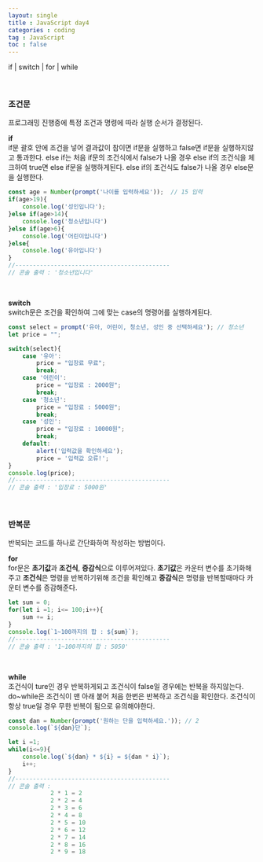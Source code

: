 ```yaml
---
layout: single
title : JavaScript day4
categories : coding
tag : JavaScript
toc : false
---
```


if \| switch \| for \| while

<br>



### 조건문

프로그래밍 진행중에 특정 조건과 명령에 따라 실행 순서가 결정된다.

**if**<br>if문 괄호 안에 조건을 넣어 결과값이 참이면 if문을 실행하고 false면 if문을 실행하지않고 통과한다. else if는 처음 if문의 조건식에서 false가 나올 경우 else if의 조건식을 체크하여 true면 else if문을 실행하게된다. else if의 조건식도 false가 나올 경우 else문을 실행한다.

```javascript
const age = Number(prompt('나이를 입력하세요'));  // 15 입력
if(age>19){
    console.log('성인입니다');
}else if(age>14){
    console.log('청소년입니다')
}else if(age>6){
    console.log('어린이입니다')
}else{
    console.log('유아입니다')
}
//--------------------------------------------
// 콘솔 출력 : '청소년입니다'
```

<br>

**switch**<br>switch문은 조건을 확인하여 그에 맞는 case의 명령어를 실행하게된다.

```javascript
const select = prompt('유아, 어린이, 청소년, 성인 중 선택하세요'); // 청소년
let price = "";

switch(select){
    case '유아':
        price = "입장료 무료";
        break;
    case '어린이':
        price = "입장료 : 2000원";
        break;
    case '청소년': 				
        price = "입장료 : 5000원";
        break;
    case '성인':
        price = "입장료 : 10000원";
        break;
    default:
        alert('입력값을 확인하세요');
        price = '입력값 오류!';
}
console.log(price);
//--------------------------------------------
// 콘솔 출력 : '입장료 : 5000원'
```

<br>

### 반복문

반복되는 코드를 하나로 간단화하여 작성하는 방법이다.



**for**<br>for문은 **초기값**과 **조건식**, **증감식**으로 이루어져있다. **초기값**은 카운터 변수를 초기화해주고 **조건식**은 명령을 반복하기위해 조건을 확인해고 **증감식**은 명령을 반복할때마다 카운터 변수를 증감해준다.

```javascript
let sum = 0;
for(let i =1; i<= 100;i++){
    sum += i;
}
console.log(`1~100까지의 합 : ${sum}`);
//--------------------------------------------
// 콘솔 출력 : '1~100까지의 합 : 5050'
```

<br>

**while**<br>조건식이 ture인 경우 반복하게되고 조건식이 false일 경우에는 반복을 하지않는다. do~while은 조건식이 맨 아래 붙어 처음 한번은 반복하고 조건식을 확인한다. 조건식이 항상 true일 경우 무한 반복이 됨으로 유의해야한다.

```javascript
const dan = Number(prompt('원하는 단을 입력하세요.')); // 2
console.log(`${dan}단`);

let i =1;
while(i<=9){
    console.log(`${dan} * ${i} = ${dan * i}`);
    i++;
}
//--------------------------------------------
// 콘솔 출력 : 
            2 * 1 = 2
            2 * 2 = 4
            2 * 3 = 6
            2 * 4 = 8
            2 * 5 = 10
            2 * 6 = 12
            2 * 7 = 14
            2 * 8 = 16
            2 * 9 = 18
```

